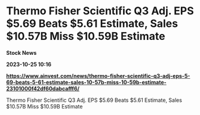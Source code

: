 # Thermo Fisher Scientific Q3 Adj. EPS $5.69 Beats $5.61 Estimate, Sales $10.57B Miss $10.59B Estimate
**Stock News**

**2023-10-25 10:16**

**https://www.ainvest.com/news/thermo-fisher-scientific-q3-adj-eps-5-69-beats-5-61-estimate-sales-10-57b-miss-10-59b-estimate-23101000f42df60dabcafff6/**

Thermo Fisher Scientific Q3 Adj. EPS $5.69 Beats $5.61 Estimate, Sales $10.57B Miss $10.59B Estimate